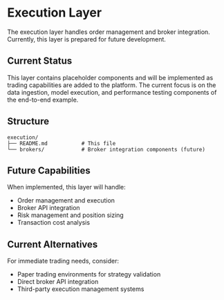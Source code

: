 # Execution Layer

The execution layer handles order management and broker integration. Currently, this layer is prepared for future development.

## Current Status

This layer contains placeholder components and will be implemented as trading capabilities are added to the platform. The current focus is on the data ingestion, model execution, and performance testing components of the end-to-end example.

## Structure

```
execution/
├── README.md           # This file
└── brokers/            # Broker integration components (future)
```

## Future Capabilities

When implemented, this layer will handle:
- Order management and execution
- Broker API integration
- Risk management and position sizing
- Transaction cost analysis

## Current Alternatives

For immediate trading needs, consider:
- Paper trading environments for strategy validation
- Direct broker API integration
- Third-party execution management systems